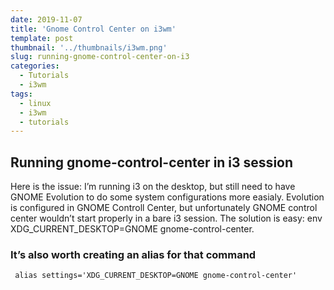 ```yaml
---
date: 2019-11-07
title: 'Gnome Control Center on i3wm'
template: post
thumbnail: '../thumbnails/i3wm.png'
slug: running-gnome-control-center-on-i3
categories:
  - Tutorials
  - i3wm
tags:
  - linux
  - i3wm
  - tutorials
---
```


## Running gnome-control-center in i3 session
Here is the issue: I’m running i3 on the desktop, but still need to have GNOME Evolution to do some system configurations more easialy. Evolution is configured in GNOME Controll Center, but unfortunately GNOME control center wouldn’t start properly in a bare i3 session. The solution is easy: env XDG_CURRENT_DESKTOP=GNOME gnome-control-center.

### It’s also worth creating an alias for that command

```terminal
 alias settings='XDG_CURRENT_DESKTOP=GNOME gnome-control-center'
```
